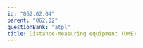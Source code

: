 ```yaml
---
id: "062.02.04"
parent: "062.02"
questionBank: "atpl"
title: Distance-measuring equipment (DME)
---
```


